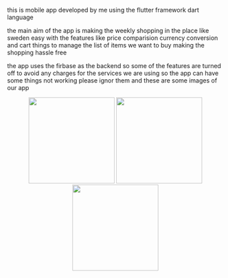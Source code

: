 this is mobile app developed by me using the flutter framework dart language 

the main aim of the app is making the weekly shopping in the place like sweden easy with the features like price comparision currency conversion and cart things to manage the list of items we want to buy making the shopping hassle free 

the app uses the firbase as the backend so some of the features are turned off to avoid any charges for the services we are using so the app can have some things not working please ignor them and these are some images of our app 


<p align="center">
  <img src="assests/image1.png" width="200"/>
  <img src="assests/image2.png" width="200"/>
  <img src="assests/image3.png" width="200"/>
</p>
